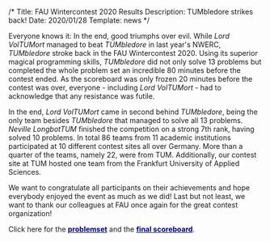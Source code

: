 /*
Title: FAU Wintercontest 2020 Results
Description: TUMbledore strikes back!
Date: 2020/01/28
Template: news
*/

Everyone knows it: In the end, good triumphs over evil. While *Lord VolTUMort* managed to beat *TUMbledore* in last year's NWERC, *TUMbledore* stroke back in the FAU Wintercontest 2020. Using its superior magical programming skills, *TUMbledore* did not only solve 13 problems but completed the whole problem set an incredible 80 minutes before the contest ended. As the scoreboard was only frozen 20 minutes before the contest was over, everyone - including *Lord VolTUMort* - had to acknowledge that any resistance was futile.

In the end, *Lord VolTUMort* came in second behind *TUMbledore*, being the only team besides *TUMbledore* that managed to solve all 13 problems. *Neville LongbotTUM* finished the competition on a strong 7th rank, having solved 10 problems. In total 86 teams from 11 academic institutions participated at 10 different contest sites all over Germany. More than a quarter of the teams, namely 22, were from TUM. Additionally, our contest site at TUM hosted one team from the Frankfurt University of Applied Sciences.

We want to congratulate all participants on their achievements and hope everybody enjoyed the event as much as we did! Last but not least, we want to thank our colleagues at FAU once again for the great contest organization!

Click here for the [<span style="color:darkblue">**problemset**</span>](http://domjudge.cs.fau.de/icpc/problemset_2jQW2jd83j33dds.pdf) and the [<span style="color:darkblue">**final scoreboard**</span>](http://domjudge.cs.fau.de/icpc/public).
